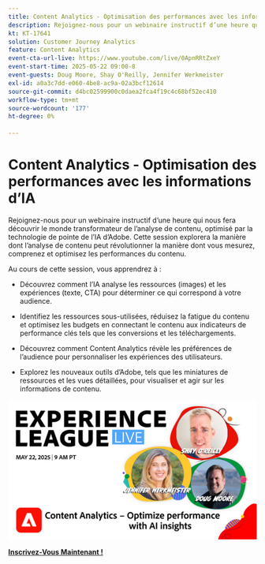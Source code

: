 ```yaml
---
title: Content Analytics - Optimisation des performances avec les informations d’IA
description: Rejoignez-nous pour un webinaire instructif d’une heure qui nous fera découvrir le monde transformateur de l’analyse de contenu, optimisé par la technologie de pointe de l’IA d’Adobe. Cette session explorera la manière dont l’analyse de contenu peut révolutionner la manière dont vous mesurez, comprenez et optimisez les performances du contenu.
kt: KT-17641
solution: Customer Journey Analytics
feature: Content Analytics
event-cta-url-live: https://www.youtube.com/live/0ApnRRtZxeY
event-start-time: 2025-05-22 09:00-8
event-guests: Doug Moore, Shay O'Reilly, Jennifer Werkmeister
exl-id: a0a3c7dd-e060-4be8-ac9a-02a3bcf12614
source-git-commit: d4bc02599900c0daea2fca4f19c4c68bf52ec410
workflow-type: tm+mt
source-wordcount: '177'
ht-degree: 0%

---
```


# Content Analytics - Optimisation des performances avec les informations d’IA

Rejoignez-nous pour un webinaire instructif d’une heure qui nous fera découvrir le monde transformateur de l’analyse de contenu, optimisé par la technologie de pointe de l’IA d’Adobe. Cette session explorera la manière dont l’analyse de contenu peut révolutionner la manière dont vous mesurez, comprenez et optimisez les performances du contenu.

Au cours de cette session, vous apprendrez à :
* Découvrez comment l’IA analyse les ressources (images) et les expériences (texte, CTA) pour déterminer ce qui correspond à votre audience.

* Identifiez les ressources sous-utilisées, réduisez la fatigue du contenu et optimisez les budgets en connectant le contenu aux indicateurs de performance clés tels que les conversions et les téléchargements.

* Découvrez comment Content Analytics révèle les préférences de l’audience pour personnaliser les expériences des utilisateurs.

* Explorez les nouveaux outils d’Adobe, tels que les miniatures de ressources et les vues détaillées, pour visualiser et agir sur les informations de contenu.

[![ExL LIVE 22 mai 2025](assets/May-22-2025-WebBanner.jpg)](https://engage.adobe.com/ExpLeagueLive-250522.html)

[**Inscrivez-Vous Maintenant !**](https://engage.adobe.com/ExpLeagueLive-250522.html)
